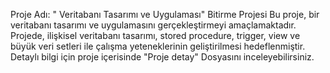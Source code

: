 
 Proje Adı: " Veritabanı Tasarımı ve Uygulaması"  Bitirme Projesi
Bu proje, bir veritabanı tasarımı ve uygulamasını gerçekleştirmeyi amaçlamaktadır. Projede, ilişkisel veritabanı tasarımı, stored procedure, trigger, view ve büyük veri setleri ile çalışma yeteneklerinin geliştirilmesi hedeflenmiştir.
Detaylı bilgi için proje içerisinde "Proje detay" Dosyasını inceleyebilirsiniz.
